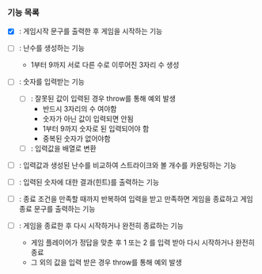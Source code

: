 
### 기능 목록


- [x] : 게임시작 문구를 출력한 후 게임을 시작하는 기능

- [ ] : 난수를 생성하는 기능
  - 1부터 9까지 서로 다른 수로 이루어진 3자리 수 생성

- [ ] : 숫자를 입력받는 기능
  - [ ] : 잘못된 값이 입력된 경우 throw를 통해 예외 발생
    - 반드시 3자리의 수 여야함
    - 숫자가 아닌 값이 입력되면 안됨
    - 1부터 9까지 숫자로 된 입력되어야 함
    - 중복된 숫자가 없어야함
  - [ ] : 입력값을 배열로 변환

- [ ] : 입력값과 생성된 난수를 비교하여 스트라이크와 볼 개수를 카운팅하는 기능

- [ ] : 입력된 숫자에 대한 결과(힌트)를 출력하는 기능

- [ ] : 종료 조건을 만족할 때까지 반복하여 입력을 받고 만족하면 게임을 종료하고 게임 종료 문구를 출력하는 기능

- [ ] : 게임을 종료한 후 다시 시작하거나 완전히 종료하는 기능
  - 게임 플레이어가 정답을 맞춘 후 1 또는 2 를 입력 받아 다시 시작하거나 완전히 종료
  - 그 외의 값을 입력 받은 경우 throw를 통해 예외 발생
